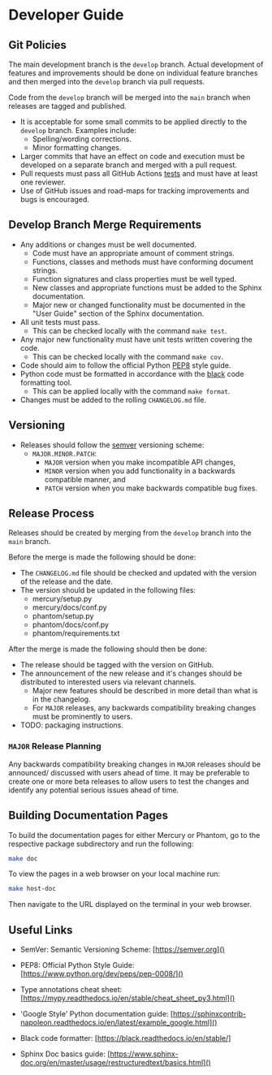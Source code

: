 # Developer Guide

## Git Policies

The main development branch is the `develop` branch. Actual development of features and
improvements should be done on individual feature branches and then merged into the
`develop` branch via pull requests.

Code from the `develop` branch will be merged into the `main` branch when releases are
tagged and published.

- It is acceptable for some small commits to be applied directly to the `develop` branch.
  Examples include:
  - Spelling/wording corrections.
  - Minor formatting changes.
- Larger commits that have an effect on code and execution must be developed on a
  separate branch and merged with a pull request.
- Pull requests must pass all GitHub Actions [tests](https://github.com/jpmorganchase/Phantom/blob/main/.github/workflows/workflow.yml)
  and must have at least one reviewer.
- Use of GitHub issues and road-maps for tracking improvements and bugs is encouraged.


## Develop Branch Merge Requirements

- Any additions or changes must be well documented.
  - Code must have an appropriate amount of comment strings.
  - Functions, classes and methods must have conforming document strings.
  - Function signatures and class properties must be well typed.
  - New classes and appropriate functions must be added to the Sphinx documentation.
  - Major new or changed functionality must be documented in the "User Guide" section
    of the Sphinx documentation.
- All unit tests must pass.
  - This can be checked locally with the command `make test`.
- Any major new functionality must have unit tests written covering the code.
  - This can be checked locally with the command `make cov`.
- Code should aim to follow the official Python [PEP8](https://www.python.org/dev/peps/pep-0008/)
  style guide.
- Python code must be formatted in accordance with the [black](https://black.readthedocs.io/en/stable/)
  code formatting tool.
  - This can be applied locally with the command `make format`.
- Changes must be added to the rolling `CHANGELOG.md` file.


## Versioning

- Releases should follow the [semver](https://semver.org) versioning scheme:
  - `MAJOR.MINOR.PATCH`:
    - `MAJOR` version when you make incompatible API changes,
    - `MINOR` version when you add functionality in a backwards compatible manner, and
    - `PATCH` version when you make backwards compatible bug fixes.


## Release Process

Releases should be created by merging from the `develop` branch into the `main` branch.

Before the merge is made the following should be done:

- The `CHANGELOG.md` file should be checked and updated with the version of the release
  and the date.
- The version should be updated in the following files:
  - mercury/setup.py
  - mercury/docs/conf.py
  - phantom/setup.py
  - phantom/docs/conf.py
  - phantom/requirements.txt

After the merge is made the following should then be done:

- The release should be tagged with the version on GitHub.
- The announcement of the new release and it's changes should be distributed to
  interested users via relevant channels.
  - Major new features should be described in more detail than what is in the changelog.
  - For `MAJOR` releases, any backwards compatibility breaking changes must be
    prominently to users.
- TODO: packaging instructions.


### `MAJOR` Release Planning

Any backwards compatibility breaking changes in `MAJOR` releases should be announced/
discussed with users ahead of time. It may be preferable to create one or more beta
releases to allow users to test the changes and identify any potential serious issues
ahead of time.


## Building Documentation Pages

To build the documentation pages for either Mercury or Phantom, go to the respective
package subdirectory and run the following:

```sh
make doc
```

To view the pages in a web browser on your local machine run:

```sh
make host-doc
```

Then navigate to the URL displayed on the terminal in your web browser.


## Useful Links

- SemVer: Semantic Versioning Scheme:
    [https://semver.org]()

- PEP8: Official Python Style Guide:
    [https://www.python.org/dev/peps/pep-0008/]()

- Type annotations cheat sheet:
    [https://mypy.readthedocs.io/en/stable/cheat_sheet_py3.html]()

- 'Google Style' Python documentation guide:
    [https://sphinxcontrib-napoleon.readthedocs.io/en/latest/example_google.html]()

- Black code formatter:
    [https://black.readthedocs.io/en/stable/]

- Sphinx Doc basics guide:
    [https://www.sphinx-doc.org/en/master/usage/restructuredtext/basics.html]()